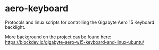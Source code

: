 # aero-keyboard
Protocols and linux scripts for controlling the Gigabyte Aero 15 Keyboard backlight.

More background on the project can be found here: https://blockdev.io/gigabyte-aero-w15-keyboard-and-linux-ubuntu/
